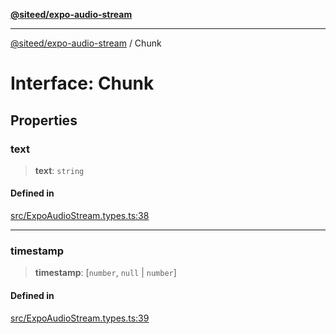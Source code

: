 [**@siteed/expo-audio-stream**](../README.md)

***

[@siteed/expo-audio-stream](../README.md) / Chunk

# Interface: Chunk

## Properties

### text

> **text**: `string`

#### Defined in

[src/ExpoAudioStream.types.ts:38](https://github.com/deeeed/expo-audio-stream/blob/63fbeb82f56130dedeafa633e916f2ce0f8f1a67/packages/expo-audio-stream/src/ExpoAudioStream.types.ts#L38)

***

### timestamp

> **timestamp**: [`number`, `null` \| `number`]

#### Defined in

[src/ExpoAudioStream.types.ts:39](https://github.com/deeeed/expo-audio-stream/blob/63fbeb82f56130dedeafa633e916f2ce0f8f1a67/packages/expo-audio-stream/src/ExpoAudioStream.types.ts#L39)
